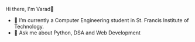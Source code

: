Hi there, I'm Varad👋

- 🔭 I’m currently a Computer Engineering student in St. Francis Institute of Technology.
- 💬 Ask me about Python, DSA and Web Development
